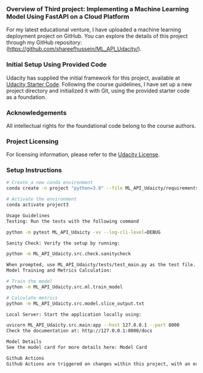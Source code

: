 ### Overview of Third project: Implementing a Machine Learning Model Using FastAPI on a Cloud Platform

For my latest educational venture, I have uploaded a machine learning deployment project on GitHub. You can explore the details of this project through my GitHub repository:(https://github.com/shareefhussein/ML_API_Udacity/).

### Initial Setup Using Provided Code

Udacity has supplied the initial framework for this project, available at [Udacity Starter Code](https://github.com/udacity/nd0821-c3-starter-code). Following the course guidelines, I have set up a new project directory and initialized it with Git, using the provided starter code as a foundation.

### Acknowledgements

All intellectual rights for the foundational code belong to the course authors.

### Project Licensing

For licensing information, please refer to the [Udacity License](https://github.com/udacity/nd0821-c3-starter-code/blob/master/LICENSE.txt).

### Setup Instructions

```bash
# Create a new conda environment
conda create -n project "python=3.8" --file ML_API_Udaicty/requirements.txt -c conda-forge

# Activate the environment
conda activate project3

Usage Guidelines
Testing: Run the tests with the following command

python -m pytest ML_API_Udaicty -vv --log-cli-level=DEBUG

Sanity Check: Verify the setup by running:

python -m ML_API_Udaicty.src.check.sanitycheck

When prompted, use ML_API_Udaicty/tests/test_main.py as the test file.
Model Training and Metrics Calculation:

# Train the model
python -m ML_API_Udaicty.src.ml.train_model

# Calculate metrics
python -m ML_API_Udaicty.src.model.slice_output.txt

Local Server: Start the application locally using:

uvicorn ML_API_Udaicty.src.main:app --host 127.0.0.1 --port 8000
Check the documentation at: http://127.0.0.1:8000/docs

Model Details
See the model card for more details here: Model Card

Github Actions
Github Actions are triggered on changes within this project, with an exception: if a tag is pushed, Github Actions are also called.

